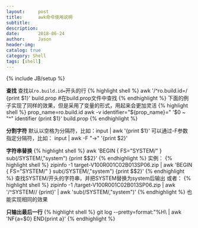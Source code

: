 ```yaml
---
layout:     post
title:      awk命令使用说明
subtitle:  
description:
date:       2018-06-24
author:     Jason
header-img:
catalog: true
category: Shell
tags: [shell]
---
```

{% include JB/setup %}

**查找**
查找以`ro.build.id=`开头的行
{% highlight shell %}
awk '/^ro.build.id=/ {print $1}' build.prop   #在build.prop文件中查找
{% endhighlight %}
下面的例子实现了同样的效果，但是采用了变量的形式，用起来会更加灵活
{% highlight shell %}
prop_name=ro.build.id
awk -v identifier="${prop_name}=" '$0 ~ "^" identifier {print $1}' build.prop
{% endhighlight %}

**分割字符**
默认以空格为分隔符，比如：input | awk '{print $1}'
可以通过-F参数指定分隔符，比如： input | awk -F "->" '{print $2}'

**字符串替换**
{% highlight shell %}
awk 'BEGIN { FS="SYSTEM/" } sub(/SYSTEM/,"system") {print $$2}'
{% endhighlight %}
实例：
{% highlight shell %}
zipinfo -1 target-V100R001C02B013SP06.zip | awk 'BEGIN { FS="SYSTEM/" } sub(/SYSTEM/,"system") {print $$2}'
{% endhighlight %}
查找SYSTEM/开头的字符串，并把SYSTEM替换为system后输出
或者：
{% highlight shell %}
zipinfo -1 /target-V100R001C02B013SP06.zip | awk '/^SYSTEM\// {print}' | awk 'sub(/SYSTEM/,"system")'
{% endhighlight %}
也能实现相同的效果

**只输出最后一行**
{% highlight shell %}
git log --pretty=format:"%H\ | awk 'NF{a=$0} END{print a}'
{% endhighlight %}
